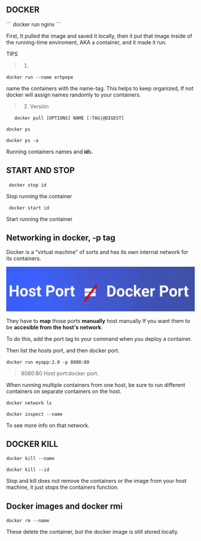 
## DOCKER

´´´
docker run nginx
´´´

First, It pulled the image and saved it locally, then it put that image inside of the running-time enviroment, AKA a container, and it made it run. 


TIPS

> 1.
 
 ``` 
 docker run --name erhpepe
 ```

 name the containers with the name-tag. This helps to keep organized, If not docker will assign names randomly to your containers.
 
> 2. Versión
 ```
    docker pull [OPTIONS] NAME [:TAG|@DIGEST]
 ```


```
docker ps 
```

```
docker ps -a
```
Running containers names and **id**s.

 
## START AND STOP 

```
 docker stop id
```
Stop running the container 

```
 docker start id
```
Start running the container 

## Networking in docker, -p tag 
Docker is a "virtual machine" of sorts and  has its own internal network for its containers.

<center>

![!!!](./images/Port!.png)
</center>

They have to **map** those ports **manually** host manually If you want them to be **accesible from the host's network**.

To do this, add the port tag to your command when you deploy a container. 

Then list the hosts port, and then docker port.
```
docker run myapp:2.0 -p 8080:80
```
> 8080:80
    Host port:docker port.

When running multiple containers from one host, be sure to run different containers on separate containers on the host. 

```
docker network ls
```

```
docker inspect --name
```
To see more info on that network. 


## DOCKER KILL
```
docker kill --name
```

```
docker kill --id
```

Stop and kill does not remove the containers or the image from your host machine, it just stops the containers function. 

## Docker images and docker rmi

```
docker rm --name
```
These delete the container, but the docker image is still stored locally.















































